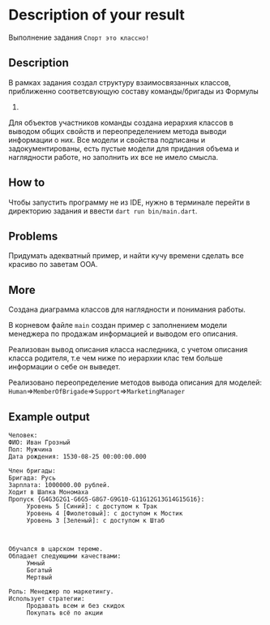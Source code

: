 # Description of your result

Выполнение задания `Спорт это классно!`

## Description

В рамках задания создал структуру взаимосвязанных классов, приближенно соответсвующую составу команды/бригады из Формулы

1.

Для объектов участников команды создана иерархия классов в выводом общих свойств и переопределением метода выводи
информации о них.
Все модели и свойства подписаны и задокументированы, есть пустые модели для придания объема и наглядности работе, но
заполнить их все не имело смысла.

## How to

Чтобы запустить программу не из IDE, нужно в терминале перейти в директорию задания и ввести `dart run bin/main.dart`.

## Problems

Придумать адекватный пример, и найти кучу времени сделать все красиво по заветам ООА.

## More

Создана диаграмма классов для наглядности и понимания работы. 

В корневом файле `main` создан пример с заполнением модели
менеджера по продажам информацией и выводом его описания. 

Реализован вывод описания класса наследника, с учетом описания
класса родителя, т.е чем ниже по иерархии клас тем больше информации о себе он выведет.

Реализовано переопределение методов вывода описания для
моделей: `Human`=>`MemberOfBrigade`=>`Support`=>`MarketingManager`

## Example output
```
Человек:
ФИО: Иван Грозный
Пол: Мужчина
Дата рождения: 1530-08-25 00:00:00.000

Член бригады:
Бригада: Русь
Зарплата: 1000000.00 рублей.
Ходит в Шапка Мономаха
Пропуск {G4G3G2G1-G6G5-G8G7-G9G10-G11G12G13G14G15G16}:
	 Уровень 5 [Синий]: с доступом к Трак
	 Уровень 4 [Фиолетовый]: с доступом к Мостик
	 Уровень 3 [Зеленый]: с доступом к Штаб



Обучался в царском тереме.
Обладает следующими качествами:
	 Умный
	 Богатый
	 Мертвый

Роль: Менеджер по маркетингу.
Использует стратегии:
	 Продавать всем и без скидок
	 Покупать всё по акции

```